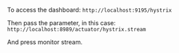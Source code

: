 To access the dashboard:
    `http://localhost:9195/hystrix`
    
Then pass the parameter, in this case:
    `http://localhost:8989/actuator/hystrix.stream`
    
And press monitor stream.